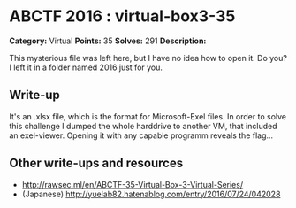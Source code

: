 # ABCTF 2016 : virtual-box3-35

**Category:** Virtual
**Points:** 35
**Solves:** 291
**Description:**

This mysterious file was left here, but I have no idea how to open it. Do you? I left it in a folder named 2016 just for you.

## Write-up

It's an .xlsx file, which is the format for Microsoft-Exel files.
In order to solve this challenge I dumped the whole harddrive to another VM, that included
an exel-viewer.
Opening it with any capable programm reveals the flag...

## Other write-ups and resources

* http://rawsec.ml/en/ABCTF-35-Virtual-Box-3-Virtual-Series/
* (Japanese) http://yuelab82.hatenablog.com/entry/2016/07/24/042028
